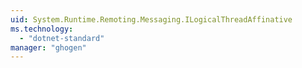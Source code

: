 ```yaml
---
uid: System.Runtime.Remoting.Messaging.ILogicalThreadAffinative
ms.technology: 
  - "dotnet-standard"
manager: "ghogen"
---
```

